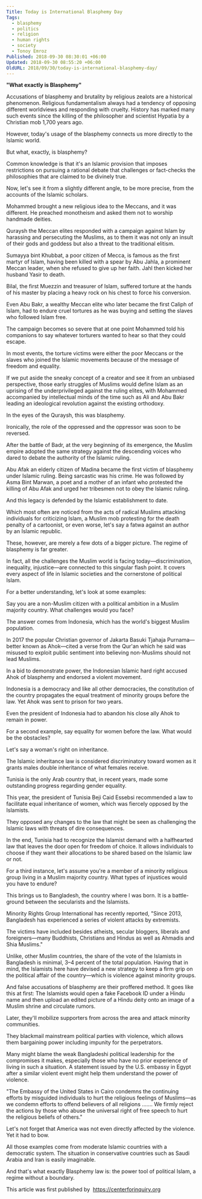 ```yaml
---
Title: Today is International Blasphemy Day
Tags:
  - blasphemy
  - politics
  - religion
  - human rights
  - society
  - Tonoy Emroz
Published: 2018-09-30 08:30:01 +06:00
Updated: 2018-09-30 08:55:20 +06:00
OldURL: 2018/09/30/today-is-international-blasphemy-day/
---
```


<strong>"What exactly is Blasphemy"</strong>

Accusations of blasphemy and brutality by religious zealots are a historical phenomenon. Religious fundamentalism always had a tendency of opposing different worldviews and responding with cruelty. History has marked many such events since the killing of the philosopher and scientist Hypatia by a Christian mob 1,700 years ago.

However, today's usage of the blasphemy connects us more directly to the Islamic world.

But what, exactly, is blasphemy?

Common knowledge is that it's an Islamic provision that imposes restrictions on pursuing a rational debate that challenges or fact-checks the philosophies that are claimed to be divinely true.

Now, let's see it from a slightly different angle, to be more precise, from the accounts of the Islamic scholars.

Mohammed brought a new religious idea to the Meccans, and it was different. He preached monotheism and asked them not to worship handmade deities.

Quraysh the Meccan elites responded with a campaign against Islam by harassing and persecuting the Muslims, as to them it was not only an insult of their gods and goddess but also a threat to the traditional elitism.

Sumayya bint Khubbat, a poor citizen of Mecca, is famous as the first martyr of Islam, having been killed with a spear by Abu Jahla, a prominent Meccan leader, when she refused to give up her faith. Jahl then kicked her husband Yasir to death.

Bilal, the first Muezzin and treasurer of Islam, suffered torture at the hands of his master by placing a heavy rock on his chest to force his conversion.

Even Abu Bakr, a wealthy Meccan elite who later became the first Caliph of Islam, had to endure cruel tortures as he was buying and setting the slaves who followed Islam free.

The campaign becomes so severe that at one point Mohammed told his companions to say whatever torturers wanted to hear so that they could escape.

In most events, the torture victims were either the poor Meccans or the slaves who joined the Islamic movements because of the message of freedom and equality.

If we put aside the sneaky concept of a creator and see it from an unbiased perspective, those early struggles of Muslims would define Islam as an uprising of the underprivileged against the ruling elites, with Mohammed accompanied by intellectual minds of the time such as Ali and Abu Bakr leading an ideological revolution against the existing orthodoxy.

In the eyes of the Quraysh, this was blasphemy.

Ironically, the role of the oppressed and the oppressor was soon to be reversed.

After the battle of Badr, at the very beginning of its emergence, the Muslim empire adopted the same strategy against the descending voices who dared to debate the authority of the Islamic ruling.

Abu Afak an elderly citizen of Madina became the first victim of blasphemy under Islamic ruling. Being sarcastic was his crime. He was followed by Asma Bint Marwan, a poet and a mother of an infant who protested the killing of Abu Afak and urged her tribesmen not to obey the Islamic ruling.

And this legacy is defended by the Islamic establishment to date.

Which most often are noticed from the acts of radical Muslims attacking individuals for criticizing Islam, a Muslim mob protesting for the death penalty of a cartoonist, or even worse, let's say a fatwa against an author by an Islamic republic.

These, however, are merely a few dots of a bigger picture. The regime of blasphemy is far greater.

In fact, all the challenges the Muslim world is facing today—discrimination, inequality, injustice—are connected to this singular flash point. It covers every aspect of life in Islamic societies and the cornerstone of political Islam.

For a better understanding, let's look at some examples:

Say you are a non-Muslim citizen with a political ambition in a Muslim majority country. What challenges would you face?

The answer comes from Indonesia, which has the world's biggest Muslim population.

In 2017 the popular Christian governor of Jakarta Basuki Tjahaja Purnama—better known as Ahok—cited a verse from the Qur'an which he said was misused to exploit public sentiment into believing non-Muslims should not lead Muslims.

In a bid to demonstrate power, the Indonesian Islamic hard right accused Ahok of blasphemy and endorsed a violent movement.

Indonesia is a democracy and like all other democracies, the constitution of the country propagates the equal treatment of minority groups before the law. Yet Ahok was sent to prison for two years.

Even the president of Indonesia had to abandon his close ally Ahok to remain in power.

For a second example, say equality for women before the law. What would be the obstacles?

Let's say a woman's right on inheritance.

The Islamic inheritance law is considered discriminatory toward women as it grants males double inheritance of what females receive.

Tunisia is the only Arab country that, in recent years, made some outstanding progress regarding gender equality.

This year, the president of Tunisia Beji Caid Essebsi recommended a law to facilitate equal inheritance of women, which was fiercely opposed by the Islamists.

They opposed any changes to the law that might be seen as challenging the Islamic laws with threats of dire consequences.

In the end, Tunisia had to recognize the Islamist demand with a halfhearted law that leaves the door open for freedom of choice. It allows individuals to choose if they want their allocations to be shared based on the Islamic law or not.

For a third instance, let's assume you're a member of a minority religious group living in a Muslim majority country. What types of injustices would you have to endure?

This brings us to Bangladesh, the country where I was born. It is a battle-ground between the secularists and the Islamists.

Minority Rights Group International has recently reported, "Since 2013, Bangladesh has experienced a series of violent attacks by extremists.

The victims have included besides atheists, secular bloggers, liberals and foreigners—many Buddhists, Christians and Hindus as well as Ahmadis and Shia Muslims."

Unlike, other Muslim countries, the share of the vote of the Islamists in Bangladesh is minimal, 3–4 percent of the total population. Having that in mind, the Islamists here have devised a new strategy to keep a firm grip on the political affair of the country—which is violence against minority groups.

And false accusations of blasphemy are their proffered method. It goes like this at first: The Islamists would open a fake Facebook ID under a Hindu name and then upload an edited picture of a Hindu deity onto an image of a Muslim shrine and circulate rumors.

Later, they'll mobilize supporters from across the area and attack minority communities.

They blackmail mainstream political parties with violence, which allows them bargaining power including impunity for the perpetrators.

Many might blame the weak Bangladeshi political leadership for the compromises it makes, especially those who have no prior experience of living in such a situation. A statement issued by the U.S. embassy in Egypt after a similar violent event might help them understand the power of violence.

"The Embassy of the United States in Cairo condemns the continuing efforts by misguided individuals to hurt the religious feelings of Muslims—as we condemn efforts to offend believers of all religions ……. We firmly reject the actions by those who abuse the universal right of free speech to hurt the religious beliefs of others."

Let's not forget that America was not even directly affected by the violence. Yet it had to bow.

All those examples come from moderate Islamic countries with a democratic system. The situation in conservative countries such as Saudi Arabia and Iran is easily imaginable.

And that's what exactly Blasphemy law is: the power tool of political Islam, a regime without a boundary.

This article was first published by  <a href="https://centerforinquiry.org">https://centerforinquiry.org</a>
